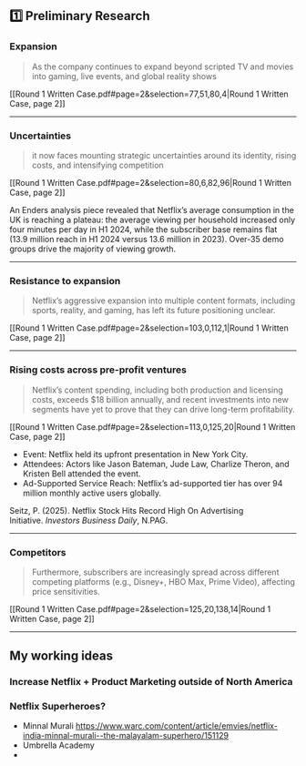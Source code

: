 ##  1️⃣ Preliminary Research

### Expansion
 > As the company continues to expand beyond scripted TV and movies into gaming, live events, and global reality shows

[[Round 1 Written Case.pdf#page=2&selection=77,51,80,4|Round 1 Written Case, page 2]]



---
### Uncertainties
> it now faces mounting strategic uncertainties around its identity, rising costs, and intensifying competition

[[Round 1 Written Case.pdf#page=2&selection=80,6,82,96|Round 1 Written Case, page 2]]

An Enders analysis piece revealed that Netflix’s average consumption in the UK is reaching a plateau: the average viewing per household increased only four minutes per day in H1 2024, while the subscriber base remains flat (13.9 million reach in H1 2024 versus 13.6 million in 2023). Over-35 demo groups drive the majority of viewing growth. 

---
### Resistance to expansion
> Netflix’s aggressive expansion into multiple content formats, including sports, reality, and gaming, has left its future positioning unclear.

[[Round 1 Written Case.pdf#page=2&selection=103,0,112,1|Round 1 Written Case, page 2]]

---
### Rising costs across pre-profit ventures
> Netflix’s content spending, including both production and licensing costs, exceeds $18 billion annually, and recent investments into new segments have yet to prove that they can drive long-term profitability. 

[[Round 1 Written Case.pdf#page=2&selection=113,0,125,20|Round 1 Written Case, page 2]]

- Event: Netflix held its upfront presentation in New York City.
- Attendees: Actors like Jason Bateman, Jude Law, Charlize Theron, and Kristen Bell attended the event.
- Ad-Supported Service Reach: Netflix’s ad-supported tier has over 94 million monthly active users globally.

Seitz, P. (2025). Netflix Stock Hits Record High On Advertising Initiative. _Investors Business Daily_, N.PAG.

---
### Competitors
> Furthermore, subscribers are increasingly spread across different competing platforms (e.g., Disney+, HBO Max, Prime Video), affecting price sensitivities.

[[Round 1 Written Case.pdf#page=2&selection=125,20,138,14|Round 1 Written Case, page 2]]





---
## My working ideas
### Increase Netflix + Product  Marketing outside of North America
### Netflix Superheroes?
- Minnal Murali https://www.warc.com/content/article/emvies/netflix-india-minnal-murali--the-malayalam-superhero/151129
- Umbrella Academy
- 